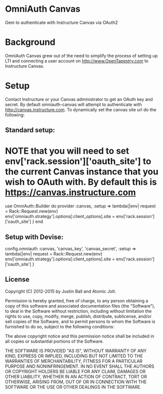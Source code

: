# OmniAuth Canvas
Gem to authenticate with Instructure Canvas via OAuth2

# Background
OmniAuth Canvas grew out of the need to simplify the process of setting up LTI and connecting a user account on
http://www.OpenTapestry.com to Instructure Canvas.

# Setup
Contact Instructure or your Canvas administrator to get an OAuth key and secret. By default omniauth-canvas will attempt to
authenticate with http://canvas.instructure.com. To dynamically set the canvas site url do the following:

## Standard setup:

  # NOTE that you will need to set env['rack.session']['oauth_site'] to the current Canvas instance that you wish to OAuth with. By default this is https://canvas.instructure.com

  use OmniAuth::Builder do
    provider :canvas, :setup => lambda{|env|
      request = Rack::Request.new(env)
      env['omniauth.strategy'].options[:client_options].site = env['rack.session']['oauth_site']
    }
  end

## Setup with Devise:

  config.omniauth :canvas, 'canvas_key', 'canvas_secret', :setup => lambda{|env|
    request = Rack::Request.new(env)
    env['omniauth.strategy'].options[:client_options].site = env['rack.session']['oauth_site']
  }

## License

Copyright (C) 2012-2015 by Justin Ball and Atomic Jolt.

Permission is hereby granted, free of charge, to any person obtaining a copy
of this software and associated documentation files (the "Software"), to deal
in the Software without restriction, including without limitation the rights
to use, copy, modify, merge, publish, distribute, sublicense, and/or sell
copies of the Software, and to permit persons to whom the Software is
furnished to do so, subject to the following conditions:

The above copyright notice and this permission notice shall be included in
all copies or substantial portions of the Software.

THE SOFTWARE IS PROVIDED "AS IS", WITHOUT WARRANTY OF ANY KIND, EXPRESS OR
IMPLIED, INCLUDING BUT NOT LIMITED TO THE WARRANTIES OF MERCHANTABILITY,
FITNESS FOR A PARTICULAR PURPOSE AND NONINFRINGEMENT. IN NO EVENT SHALL THE
AUTHORS OR COPYRIGHT HOLDERS BE LIABLE FOR ANY CLAIM, DAMAGES OR OTHER
LIABILITY, WHETHER IN AN ACTION OF CONTRACT, TORT OR OTHERWISE, ARISING FROM,
OUT OF OR IN CONNECTION WITH THE SOFTWARE OR THE USE OR OTHER DEALINGS IN
THE SOFTWARE.
